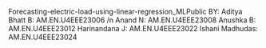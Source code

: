 Forecasting-electric-load-using-linear-regression_MLPublic
BY:
Aditya Bhatt B: AM.EN.U4EEE23006 /n
Anand N: AM.EN.U4EEE23008
Anushka B: AM.EN.U4EEE23012
Harinandana J: AM.EN.U4EEE23022
Ishani Madhudas: AM.EN.U4EEE23024
